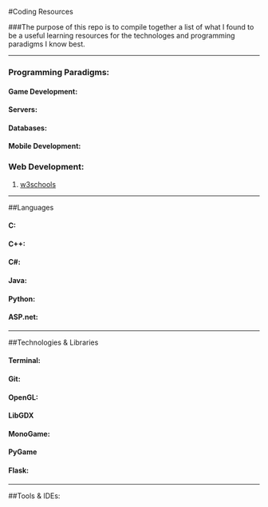 #Coding Resources

###The purpose of this repo is to compile together a list of what I found to be a useful learning resources for the technologes and programming paradigms I know best.

---

### __Programming Paradigms:__

#### Game Development:


#### Servers:


#### Databases:

#### Mobile Development:

### Web Development:
1. [w3schools](http://http://www.w3schools.com/)

---

##Languages

#### C:

#### C++:

#### C#:

#### Java:

#### Python:

#### ASP.net:

---

##Technologies & Libraries

#### Terminal:

#### Git:

#### OpenGL:

#### LibGDX

#### MonoGame:

#### PyGame

#### Flask:

---

##Tools & IDEs:

















